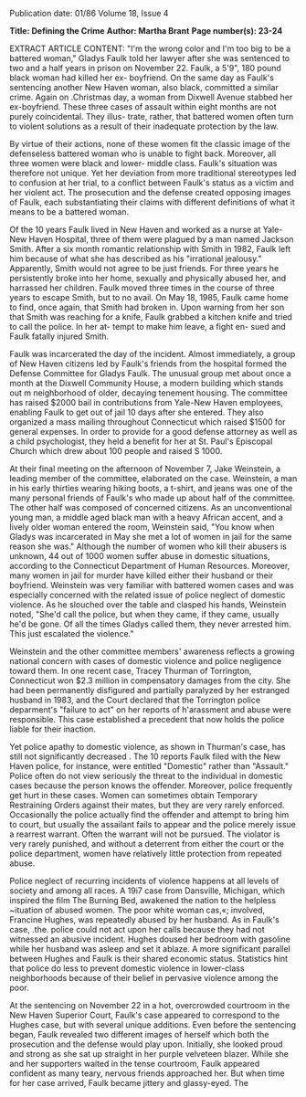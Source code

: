 Publication date: 01/86
Volume 18, Issue 4

**Title: Defining the Crime**
**Author: Martha Brant**
**Page number(s): 23-24**

EXTRACT ARTICLE CONTENT:
"I'm the wrong color and I'm too big to 
be a battered woman," Gladys Faulk 
told her lawyer after she was sentenced 
to two and a half years in prison on 
November 22. Faulk, a 5'9", 180 
pound black woman had killed her ex-
boyfriend. On the same day as Faulk's 
sentencing another 
New 
Haven 
woman, also 
black, 
committed a 
similar crime. Again on .Christmas 
day, a woman from Dixwell Avenue 
stabbed her ex-boyfriend. These three 
cases of assault within eight months are 
not purely coincidental. They illus-
trate, rather, that battered women 
often turn to violent solutions as a 
result of their inadequate protection by 
the law. 

By virtue of their actions, none of 
these women fit the classic image of the 
defenseless battered woman who is 
unable to fight back. Moreover, all 
three women were black and lower-
middle class. Faulk's situation was 
therefore not unique. Yet her deviation 
from more traditional stereotypes led 
to confusion at her trial, to a conflict 
between Faulk's status as a victim and 
her violent act. The prosecution and 
the defense created opposing images of 
Faulk, each substantiating their claims 
with different definitions of what it 
means to be a battered woman. 

Of the 10 years Faulk lived in New 
Haven and worked as a nurse at Yale-
New Haven Hospital, three of them 
were plagued by a man named Jackson 
Smith. After a six month romantic 
relationship with Smith in 1982, Faulk 
left him because of what she has 
described as his "irrational jealousy." 
Apparently, Smith would not agree to 
be just friends. For three years he 
persistently broke into her home, 
sexually and physically abused her, 
and harrassed her children. Faulk 
moved three times in the course of 
three years to escape Smith, but to no 
avail. On May 18, 1985, Faulk came 
home to find, once again, that Smith 
had broken in. Upon warning from 
her son that Smith was reaching for a 
knife, Faulk grabbed a kitchen knife 
and tried to call the police. In her at-
tempt to make him leave, a fight en-
sued and Faulk fatally injured Smith. 

Faulk was incarcerated the day of 
the incident. Almost immediately, a 
group of New Haven citizens led by 
Faulk's 
friends 
from 
the 
hospital 
formed the Defense Committee for 
Gladys Faulk. The unusual group met 
about once a month at the Dixwell 
Community House, 
a 
modern 
building which stands out 
m 
neighborhood of older, decaying 
tenement housing. The committee has 
raised $2000 bail in contributions from 
Yale-New Haven employees, enabling 
Faulk to get out of jail 10 days after she 
entered. They also organized a mass 
mailing throughout Connecticut which 
raised $1500 for general expenses. In 
order to provide for a good defense 
attorney as well as a child psychologist, 
they held a benefit for her at St. Paul's 
Episcopal Church which drew about 
100 people and raised S 1000. 

At their final meeting on the 
afternoon of November 
7, Jake 
Weinstein, a leading member of the 
committee, elaborated on the case. 
Weinstein, a man in his early thirties 
wearing hiking boots, a t-shirt, and 
jeans was one of the many personal 
friends of Faulk's who made up about 
half of the committee. The other half 
was composed of concerned citizens. 
As an unconventional young man, a 
middle aged black man with a heavy 
African accent, and a lively older 
woman entered the room, Weinstein 
said, "You know when Gladys was 
incarcerated in May she met a lot of 
women in jail for the same reason she 
was." Although the number of women 
who kill their abusers is unknown, 44 
out of 1000 women suffer abuse in 
domestic situations, according to the 
Connecticut Department of Human 
Resources. Moreover, many women in 
jail for murder have killed either their 
husband or their boyfriend. Weinstein 
was very familiar with battered women 
cases and was especially concerned 
with the related issue of police neglect 
of domestic violence. As he slouched 
over the table and clasped his hands, 
Weinstein noted, "She'd call the police, 
but when they came, if they came, 
usually he'd be gone. Of all the times 
Gladys called them, 
they never 
arrested him. This just escalated the 
violence." 

Weinstein and the other committee 
members' awareness reflects a growing 
national concern with cases of domestic 
violence and police negligence toward 
them. In one recent case, Tracey 
Thurman of Torrington, Connecticut 
won $2.3 million in compensatory 
damages from the city. She had been 
permanently disfigured and partially 
paralyzed by her estranged husband in 
1983, and the Court declared that the 
Torrington police deparment's "failure 
to act" on her reports of h'arassment 
and abuse were responsible. This case 
established a precedent that now holds 
the police liable for their inaction. 

Yet police apathy 
to domestic 
violence, as shown in Thurman's case, 
has still not significantly decreased . 
The 10 reports Faulk filed with the 
New Haven police, for instance, were 
entitled "Domestic" rather than 
"Assault." Police often do not view 
seriously the threat to the individual in 
domestic cases because the person 
knows the offender. Moreover, police 
frequently get hurt in these cases. 
Women 
can 
sometimes obtain 
Temporary Restraining Orders 
against their mates, but they are very 
rarely enforced. 
Occasionally the 
police actually find the offender and 
attempt to bring him to court, but 
usually the assailant fails to appear and 
the police merely issue a rearrest 
warrant. Often the warrant will not be 
pursued. The violator is very rarely 
punished, and without a deterrent 
from either the court or the police 
department, women have relatively 
little protection from repeated abuse. 

Police neglect of recurring 
incidents of violence happens at all 
levels of society and among all races. A 
19i7 case from Dansville, Michigan, 
which inspired the film The Burning Bed, 
awakened the nation to the helpless 
~ituation of abused women. The poor 
white 
woman 
cas,«; 
involved, 
Francine Hughes, 
was repeatedly 
abused by her husband. As in Faulk's 
case, .the. police could not act upon her 
calls because they had not witnessed 
an abusive incident. Hughes doused 
her bedroom with gasoline while her 
husband was asleep and set it ablaze. A 
more significant parallel between 
Hughes and Faulk is their shared 
economic status. Statistics hint that 
police do less to prevent domestic 
violence in lower-class neighborhoods 
because of their belief in pervasive 
violence among the poor. 

At the sentencing on November 22 
in a hot, overcrowded courtroom in the 
New Haven Superior Court, Faulk's 
case appeared to correspond to the 
Hughes case, but with several unique 
additions. Even before the sentencing 
began, Faulk revealed two different 
images of herself which both the 
prosecution and the defense would 
play upon. Initially, she looked proud 
and strong as she sat up straight in her 
purple velveteen blazer. While she and 
her supporters waited in the tense 
courtroom, Faulk appeared confident 
as many teary, 
nervous friends 
approached her. 
But when 
time for her case arrived, Faulk 
became jittery and glassy-eyed. The